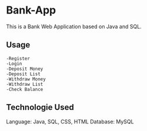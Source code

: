 # Bank-App

This is a Bank Web Application based on Java and SQL.

##

## Usage
```
-Register
-Login
-Deposit Money
-Deposit List
-Withdraw Money
-Withdraw List
-Check Balance
````
## Technologie Used
Language: Java, SQL, CSS, HTML
Database: MySQL



